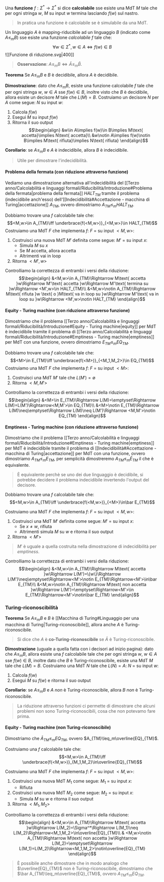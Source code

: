 Una **funzione** $f:\Sigma^*\to\Sigma^*$ si dice **calcolabile** sse esiste una MdT $M$ tale che per ogni stringa $w$, $M$ su input $w$ termina lasciando $f(w)$ sul nastro.
>In pratica una funzione è calcolabile se è simulabile da una MdT.

Un linguaggio $A$ è mapping-riducibile ad un linguaggio $B$ (indicato come $A\leq_mB$) sse esiste una funzione _calcolabile_ $f$ tale che:
$$\forall w\in\Sigma^*,w\in A\iff f(w)\in B$$
![[Funzione di riduzione.svg|400]]
>**Osservazione**: $A\leq_mB\iff\bar A\leq_m\bar B$.

**Teorema**
Se $A\leq_mB$ e $B$ è decidibile, allora $A$ è decidibile.

**Dimostrazione**: dato che $A\leq_mB$, esiste una funzione calcolabile $f$ tale che per ogni stringa $w$, $w\in A$ sse $f(w)\in B$, inoltre visto che $B$ è decidibile, allora esiste un decisore $M$ tale che $L(M)=B$.
Costruiamo un decisore $N$ per $A$ come segue:
$N$ su input $w$:
1. Calcola $f(w)$
2. Esegui $M$ su input $f(w)$
3. Ritorna il suo output
$$\begin{align}
&w\in A\implies f(w)\in B\implies M\text{ accetta}\implies N\text{ accetta}\\
&w\notin A\implies f(w)\notin B\implies M\text{ rifiuta}\implies N\text{ rifiuta}
\end{align}$$

**Corollario**: se $A\leq_mB$ e $A$ è indecidibile, allora $B$ è indecidibile.
>Utile per dimostrare l'indecidibilità.

#### Problema della fermata (con riduzione attraverso funzione)
Vediamo una dimostrazione alternativa all'indecidibilità del [[Terzo anno/Calcolabilità e linguaggi formali/Riducibilità/Introduzione#Problema della fermata|problema della fermata]] $HALT_{TM}$ tramite il problema (indecidibile anch'esso) dell'[[Indecidibilità#Accettazione - macchina di Turing|accettazione]] $A_{TM}$, ovvero dimostriamo $A_{TM}\leq_mHALT_{TM}$.

Dobbiamo trovare una $f$ calcolabile tale che:
$$<M,w>\in A_{TM}\iff \underbrace{f(<M,w>)}_{<M,w>}\in HALT_{TM}$$
Costruiamo una MdT $F$ che implementa $f$:
$F$ = su input $<M,w>$:
1. Costruisci una nuova MdT $M'$ definita come segue:
	$M'$ = su input $x$:
	- Simula $M$ su $x$
	- Se $M$ accetta, allora accetta
	- Altrimenti vai in loop
2. Ritorna $<M',w>$

Controlliamo la correttezza di entrambi i versi della riduzione:
$$\begin{align}
&<M,w>\in A_{TM}\Rightarrow M\text{ accetta }w\Rightarrow M'\text{ accetta }w\Rightarrow M'\text{ termina su }w\Rightarrow <M',w>\in HALT_{TM}\\
&<M,w>\notin A_{TM}\Rightarrow M\text{ rifiuta }w \text{ o }M\text{ va in loop su }w\Rightarrow M'\text{ va in loop su }w\Rightarrow <M',w>\notin HALT_{TM}
\end{align}$$

#### Equity - Turing machine (con riduzione attraverso funzione)
Dimostriamo che il problema [[Terzo anno/Calcolabilità e linguaggi formali/Riducibilità/Introduzione#Equity - Turing machine|equity]] per MdT è indecidibile tramite il problema di [[Terzo anno/Calcolabilità e linguaggi formali/Riducibilità/Introduzione#Emptiness - Turing machine|emptiness]] per MdT con una funzione, ovvero dimostriamo $E_{TM}\leq_m EQ_{TM}$.

Dobbiamo trovare una $f$ calcolabile tale che:
$$<M>\in E_{TM}\iff \underbrace{f(<M>)}_{<M_1,M_2>}\in EQ_{TM}$$
Costruiamo una MdT $F$ che implementa $f$:
$F$ = su input $<M>$:
1. Costruisci una MdT $M'$ tale che $L(M')=\emptyset$
2. Ritorna $<M,M'>$

Controlliamo la correttezza di entrambi i versi della riduzione:
$$\begin{align}
&<M>\in E_{TM}\Rightarrow L(M)=\emptyset\Rightarrow L(M)=L(M')\Rightarrow<M,M'>\in EQ_{TM}\\
&<M>\notin E_{TM}\Rightarrow L(M)\neq\emptyset\Rightarrow L(M)\neq L(M')\Rightarrow <M,M'>\notin EQ_{TM}
\end{align}$$

#### Emptiness - Turing machine (con riduzione attraverso funzione)
Dimostriamo che il problema [[Terzo anno/Calcolabilità e linguaggi formali/Riducibilità/Introduzione#Emptiness - Turing machine|emptiness]] per MdT è indecidibile tramite il problema di [[Indecidibilità#Accettazione - macchina di Turing|accettazione]] per MdT con una funzione, ovvero dimostriamo $A_{TM}\leq_mE_{TM}$, per semplicità dimostreremo $A_{TM}\leq_m\bar E_{TM}$ il che è equivalente.
>È equivalente perchè se uno dei due linguaggio è decidibile, si potrebbe decidere il problema indecidibile invertendo l'output del decisore.

Dobbiamo trovare una $f$ calcolabile tale che:
$$<M,w>\in A_{TM}\iff \underbrace{f(<M,w>)}_{<M>}\in\bar E_{TM}$$

Costruiamo una MdT $F$ che implementa $f$:
$F$ = su input $<M,w>$:
1. Costruisci una MdT $M'$ definita come segue:
	$M'$ = su input $x$:
	- Se $x\neq w$, rifiuta
	- Altrimenti simula $M$ su $w$ e ritorna il suo output
2. Ritorna $<M'>$
>$M'$ è uguale a quella costruita nella dimostrazione di indecidibilità per _emptiness_.

Controlliamo la correttezza di entrambi i versi della riduzione:
$$\begin{align}
&<M,w>\in A_{TM}\Rightarrow M\text{ accetta }w\Rightarrow L(M')=\{w\}\Rightarrow L(M')\neq\emptyset\Rightarrow<M'>\notin E_{TM}\Rightarrow<M'>\in\bar E_{TM}\\
&<M,w>\notin A_{TM}\Rightarrow M\text{ non accetta }w\Rightarrow L(M')=\emptyset\Rightarrow<M'>\in E_{TM}\Rightarrow<M'>\notin\bar E_{TM}
\end{align}$$

### Turing-riconoscibilità
**Teorema**
Se $A\leq_mB$ e $B$ è [[Macchina di Turing#Linguaggio per una macchina di Turing|Turing-riconoscibile]], allora anche $A$ è Turing-riconoscibile.
>Si dice che $A$ è **co-Turing-riconoscibile** se $\bar A$ è Turing-riconoscibile.

**Dimostrazione** (uguale a quella fatta con i decisori ad inizio pagina): dato che $A\leq_mB$, allora esiste una $f$ calcolabile tale che per ogni stringa $w$, $w\in A$ sse $f(w)\in B$, inoltre dato che $B$ è Turing-riconoscibile, esiste una MdT $M$ tale che $L(M)=B$.
Costruiamo una MdT $N$ tale che $L(N)=A$:
$N$ = su input $w$:
1. Calcola $f(w)$
2. Esegui $M$ su $f(w)$ e ritorna il suo output

**Corollario**: se $A\leq_mB$ e $A$ _non_ è Turing-riconoscibile, allora $B$ _non_ è Turing-riconoscibile.
>La riduzione attraverso funzioni ci permette di dimostrare che alcuni problemi non sono Turing-riconoscibili, cosa che non potevamo fare prima.

#### Equity - Turing machine (non Turing-riconoscibile)
Dimostriamo che $\bar A_{TM}\leq_mEQ_{TM}$, ovvero $A_{TM}\leq_m\overline{EQ}_{TM}$.

Costruiamo una $f$ calcolabile tale che:
$$<M,w>\in A_{TM}\iff \underbrace{f(<M,w>)}_{M_1,M_2}\in\overline{EQ}_{TM}$$

Costruiamo una MdT $F$ che implementa $f$:
$F$ = su input $<M,w>$:
1. Costruisci una nuova MdT $M_1$ come segue:
	$M_1$ = su input $x$:
	- Rifiuta
2. Costruisci una nuova MdT $M_2$ come segue:
	$M_2$ = su input $x$:
	- Simula $M$ su $w$ e ritorna il suo output
3. Ritorna $<M_1,M_2>$

Controlliamo la correttezza di entrambi i versi della riduzione:
$$\begin{align}
&<M,w>\in A_{TM}\Rightarrow M\text{ accetta }w\Rightarrow L(M_2)=\Sigma^*\Rightarrow L(M_1)\neq L(M_2)\Rightarrow<M_1,M_2>\in\overline{EQ}_{TM}\\
&
<M,w>\notin A_{TM}\Rightarrow M\text{ non accetta }w\Rightarrow L(M_2)=\emptyset\Rightarrow L(M_1)=L(M_2)\Rightarrow<M_1,M_2>\notin\overline{EQ}_{TM}
\end{align}$$

>È possibile anche dimostrare che in modo analogo che $\overline{EQ}_{TM}$ non è Turing-riconoscibile, dimostriamo che $\bar A_{TM}\leq_m\overline{EQ}_{TM}$, ovvero $A_{TM}\leq_m EQ_{TM}$.

